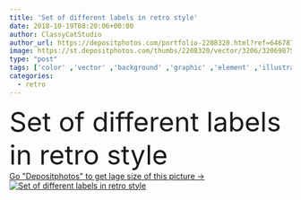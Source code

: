 ```yaml
---
title: 'Set of different labels in retro style'
date: 2018-10-19T08:20:06+00:00
author: ClassyCatStudio
author_url: https://depositphotos.com/portfolio-2208320.html?ref=64678756
image: https://st.depositphotos.com/thumbs/2208320/vector/3206/32069875/api_thumb_450.jpg?forcejpeg=true
type: "post"
tags: ['color' ,'vector' ,'background' ,'graphic' ,'element' ,'illustration' ,'design' ,'shopping' ,'ribbon' ,'sale' ,'sign' ,'label' ,'new' ,'tag' ,'texture' ,'best' ,'style' ,'frame' ,'old' ,'retro' ,'vintage' ,'banner' ,'symbol' ,'icon' ,'message' ,'note' ,'invitation' ,'badge' ,'certified' ,'collection' ,'quality' ,'sales' ,'advertising' ,'purchase' ,'commerce' ,'emblem' ,'trade' ,'deal' ,'notice' ,'sticker' ,'consumer' ,'badges' ,'premium' ,'guaranteed' ]
categories: 
  - retro
---
```

<div aling="center">
            <font size="60"> Set of different labels in retro style</font>   
</div>
<div>
    <a href='https://st.depositphotos.com/thumbs/2208320/vector/3206/32069875/api_thumb_450.jpg?forcejpeg=true?ref=64678756' target=_blank > Go "Depositphotos" to get lage size of this picture ->
        <img href='https://st.depositphotos.com/thumbs/2208320/vector/3206/32069875/api_thumb_450.jpg?forcejpeg=true?ref=64678756' src='https://st.depositphotos.com/2208320/3206/v/950/depositphotos_32069875-stock-illustration-set-different-labels-retro-style.jpg?forcejpeg=true' alt='Set of different labels in retro style' >
    </a>
</div>
